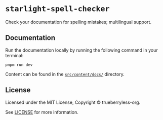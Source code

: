 # `starlight-spell-checker`

Check your documentation for spelling mistakes; multilingual support.

## Documentation

Run the documentation locally by running the following command in your terminal:

```shell
pnpm run dev
```

Content can be found in the [`src/content/docs/`](./src/content/docs/) directory.

## License

Licensed under the MIT License, Copyright © trueberryless-org.

See [LICENSE](/LICENSE) for more information.
